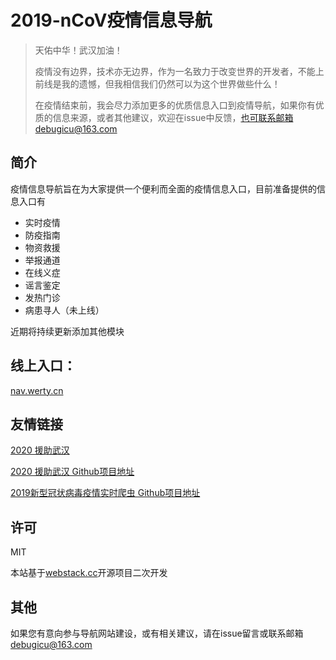# 2019-nCoV疫情信息导航

>天佑中华！武汉加油！
>
> 疫情没有边界，技术亦无边界，作为一名致力于改变世界的开发者，不能上前线是我的遗憾，但我相信我们仍然可以为这个世界做些什么！
>
> 在疫情结束前，我会尽力添加更多的优质信息入口到疫情导航，如果你有优质的信息来源，或者其他建议，欢迎在issue中反馈，也可联系邮箱debugicu@163.com



## 简介

疫情信息导航旨在为大家提供一个便利而全面的疫情信息入口，目前准备提供的信息入口有
* 实时疫情 
* 防疫指南
* 物资救援
* 举报通道
* 在线义症
* 谣言鉴定
* 发热门诊
* 病患寻人（未上线）

近期将持续更新添加其他模块

## 线上入口：

[nav.werty.cn](http://nav.werty.cn)

## 友情链接
[2020 援助武汉](https://wuhan2020.github.io/#)

[2020 援助武汉 Github项目地址](https://github.com/wuhan2020/wuhan2020)

[2019新型冠状病毒疫情实时爬虫 Github项目地址](https://github.com/BlankerL/DXY-2019-nCoV-Crawler)
## 许可
MIT 

本站基于[webstack.cc](https://webstack.cc)开源项目二次开发

## 其他
如果您有意向参与导航网站建设，或有相关建议，请在issue留言或联系邮箱[debugicu@163.com](debugicu@163.com)

